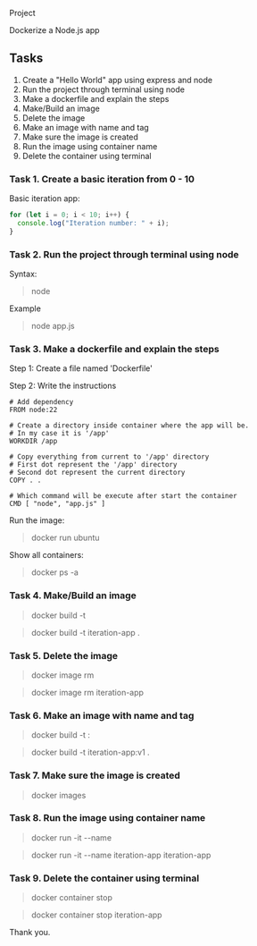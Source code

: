 Project

Dockerize a Node.js app

## Tasks

1. Create a "Hello World" app using express and node
2. Run the project through terminal using node
3. Make a dockerfile and explain the steps
4. Make/Build an image
5. Delete the image
6. Make an image with name and tag
7. Make sure the image is created
8. Run the image using container name
9. Delete the container using terminal

### Task 1. Create a basic iteration from 0 - 10

Basic iteration app:

```js
for (let i = 0; i < 10; i++) {
  console.log("Iteration number: " + i);
}
```

### Task 2. Run the project through terminal using node

Syntax:

> node <entry-point>

Example

> node app.js

### Task 3. Make a dockerfile and explain the steps

Step 1: Create a file named 'Dockerfile'

Step 2: Write the instructions

```docker
# Add dependency
FROM node:22

# Create a directory inside container where the app will be.
# In my case it is '/app'
WORKDIR /app

# Copy everything from current to '/app' directory
# First dot represent the '/app' directory
# Second dot represent the current directory
COPY . .

# Which command will be execute after start the container
CMD [ "node", "app.js" ]
```

Run the image:

> docker run ubuntu

Show all containers:

> docker ps -a

### Task 4. Make/Build an image

> docker build -t <image-name>

> docker build -t iteration-app .

### Task 5. Delete the image

> docker image rm <image-name>

> docker image rm iteration-app

### Task 6. Make an image with name and tag

> docker build -t <image-name>:<tag-name>

> docker build -t iteration-app:v1 .

### Task 7. Make sure the image is created

> docker images

### Task 8. Run the image using container name

> docker run -it --name <container-name> <image-name>

> docker run -it --name iteration-app iteration-app

### Task 9. Delete the container using terminal

> docker container stop <container-id-or-name>

> docker container stop iteration-app

Thank you.
